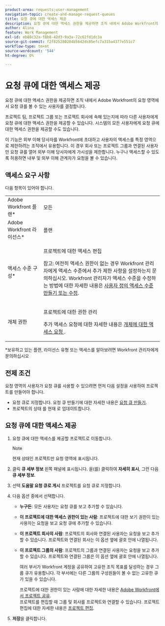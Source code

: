 ```yaml
---
product-area: requests;user-management
navigation-topic: create-and-manage-request-queues
title: 요청 큐에 대한 액세스 제공
description: 요청 큐에 대한 액세스 권한을 제공하면 조직 내에서 Adobe Workfront의 요청 영역에서 요청 큐를 볼 수 있는 사용자를 결정합니다.
author: Alina
feature: Work Management
exl-id: eb88c32a-f8b8-42d3-9a3a-72c62fd1dc3a
source-git-commit: f2f825280204b56d2dc85efc7a315a4377e551c7
workflow-type: tm+mt
source-wordcount: '544'
ht-degree: 0%

---
```


# 요청 큐에 대한 액세스 제공

요청 큐에 대한 액세스 권한을 제공하면 조직 내에서 Adobe Workfront의 요청 영역에서 요청 큐를 볼 수 있는 사용자를 결정합니다.

프로젝트 팀, 프로젝트 그룹 또는 프로젝트 회사에 속해 있는지에 따라 다른 사용자에게 요청 큐에 대한 액세스 권한을 제공할 수 있습니다. 시스템의 모든 사용자에게 요청 큐에 대한 액세스 권한을 제공할 수도 있습니다. 

이 기능은 외부 이해 당사자를 Workfront에 초대하고 사용자의 액세스를 특정 영역으로 제한하려는 조직에서 유용합니다. 이 경우 회사 또는 프로젝트 그룹과 연결된 사용자만 요청 큐를 열어 외부 이해 당사자에게 가시성을 제한합니다. 누구나 액세스할 수 있도록 허용하면 내부 및 외부 이해 관계자가 요청을 볼 수 있습니다.

## 액세스 요구 사항

다음 항목이 있어야 합니다.

<table style="table-layout:auto"> 
 <col> 
 <col> 
 <tbody> 
  <tr> 
   <td role="rowheader">Adobe Workfront 플랜*</td> 
   <td> <p>모든 </p> </td> 
  </tr> 
  <tr> 
   <td role="rowheader">Adobe Workfront 라이선스*</td> 
   <td> <p>플랜 </p> </td> 
  </tr> 
  <tr> 
   <td role="rowheader">액세스 수준 구성*</td> 
   <td> <p>프로젝트에 대한 액세스 편집</p> <p>참고: 여전히 액세스 권한이 없는 경우 Workfront 관리자에게 액세스 수준에서 추가 제한 사항을 설정하는지 문의하십시오. Workfront 관리자가 액세스 수준을 수정하는 방법에 대한 자세한 내용은 <a href="../../../administration-and-setup/add-users/configure-and-grant-access/create-modify-access-levels.md" class="MCXref xref">사용자 정의 액세스 수준 만들기 또는 수정</a>.</p> </td> 
  </tr> 
  <tr> 
   <td role="rowheader">개체 권한</td> 
   <td> <p> 프로젝트에 대한 권한 관리</p> <p>추가 액세스 요청에 대한 자세한 내용은 <a href="../../../workfront-basics/grant-and-request-access-to-objects/request-access.md" class="MCXref xref">개체에 대한 액세스 요청 </a>.</p> </td> 
  </tr> 
 </tbody> 
</table>

&#42;보유하고 있는 플랜, 라이선스 유형 또는 액세스를 알아보려면 Workfront 관리자에게 문의하십시오

## 전제 조건

요청 영역의 사용자가 요청 큐를 사용할 수 있으려면 먼저 다음 설정을 사용하여 프로젝트를 만들어야 합니다.

* 요청 큐로 지정합니다. 요청 큐 만들기에 대한 자세한 내용은 [요청 큐 만들기](../../../manage-work/requests/create-and-manage-request-queues/create-request-queue.md).
* 프로젝트의 상태 를 현재 로 업데이트합니다.

## 요청 큐에 대한 액세스 제공

1. 요청 큐에 대한 액세스를 제공할 프로젝트로 이동합니다.

   >[!NOTE]
   >
   >현재 상태인 프로젝트만 요청 영역에 표시됩니다.

1. 클릭 **큐 세부 정보** 왼쪽 패널에 표시됩니다. 을(를) 클릭하여 **자세히 표시**, 그런 다음 **큐 세부 정보**.
1. 선택 **도움말 요청 큐로 게시** 프로젝트를 요청 큐로 지정합니다.
1. 다음 옵션 중에서 선택합니다.

   * **누구든**: 모든 사용자는 요청 큐를 보고 추가할 수 있습니다.
   * **이 프로젝트에 대한 액세스 권한이 있는 사람**: 프로젝트에 대한 보기 권한이 있는 사용자는 요청을 보고 요청 큐에 추가할 수 있습니다. 
   * **이 프로젝트 회사의 사람**: 프로젝트의 회사와 연결된 사용자는 요청을 보고 추가할 수 있습니다. 프로젝트와 연결된 회사는 이 옵션 옆에 괄호 안에 나열됩니다. 
   * **이 프로젝트 그룹의 사람**: 프로젝트의 그룹과 연결된 사용자는 요청을 보고 추가할 수 있습니다. 프로젝트와 연결된 그룹은 이 옵션 옆에 괄호 안에 나열됩니다.

      여러 부서가 Workfront 계정을 공유하여 고유한 조직 목표를 달성하는 경우 그룹 큐가 유용합니다. 각 부서에는 다른 그룹의 구성원들이 볼 수 없는 고유한 큐가 있을 수 있습니다.

      프로젝트에 대한 권한이 있는 사람에 대한 자세한 내용은 [Adobe Workfront에서 프로젝트 공유](../../../workfront-basics/grant-and-request-access-to-objects/share-a-project.md).\
      프로젝트를 편집할 때 그룹 및 회사를 프로젝트와 연결할 수 있습니다. 프로젝트 편집에 대한 자세한 내용은 [프로젝트 편집](../../../manage-work/projects/manage-projects/edit-projects.md).

1. **저장**&#x200B;을 클릭합니다.
